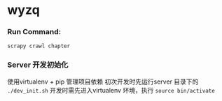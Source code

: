 wyzq
=========

### Run Command: 
 ``scrapy crawl chapter ``

### Server 开发初始化
使用virtualenv + pip 管理项目依赖
初次开发时先运行server 目录下的 `./dev_init.sh`
开发时需先进入virtualenv 环境，执行 `source bin/activate`
